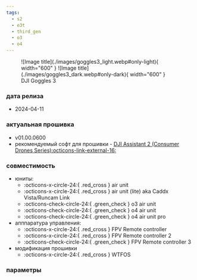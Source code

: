 ```yaml
---
tags:
  - s2
  - e3t
  - third_gen
  - o3
  - o4
---
```


<figure markdown="span">
  ![Image title](./images/goggles3_light.webp#only-light){ width="600" }
  ![Image title](./images/goggles3_dark.webp#only-dark){ width="600" }
  <figcaption>DJI Goggles 3</figcaption>
</figure>

### дата релиза
- 2024-04-11

### актуальная прошивка
- v01.00.0600
- рекомендуемый софт для прошивки - <a href="https://www.dji.com/downloads/softwares/dji-assistant-2-consumer-drones-series" target="_blank">DJI Assistant 2 (Consumer Drones Series):octicons-link-external-16:</a>

### совместимость
* юниты:
    * :octicons-x-circle-24:{ .red_cross } air unit
    * :octicons-x-circle-24:{ .red_cross } air unit (lite) aka Caddx Vista/Runcam Link
    * :octicons-check-circle-24:{ .green_check } o3 air unit
    * :octicons-check-circle-24:{ .green_check } o4 air unit
    * :octicons-check-circle-24:{ .green_check } o4 air unit pro
* апппаратура управления:
    * :octicons-x-circle-24:{ .red_cross } FPV Remote controller 
    * :octicons-x-circle-24:{ .red_cross } FPV Remote controller 2
    * :octicons-check-circle-24:{ .green_check } FPV Remote controller 3
* модификация прошивки
    * :octicons-x-circle-24:{ .red_cross } WTFOS

### параметры
